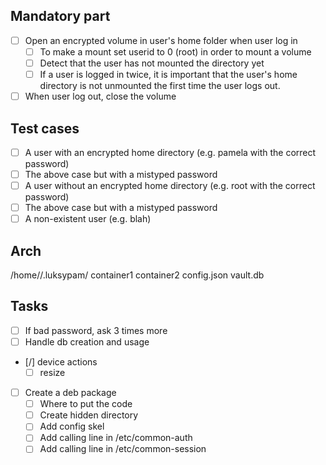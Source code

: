 ## Mandatory part

- [ ] Open an encrypted volume in user's home folder when user log in
	- [ ] To make a mount set userid to 0 (root) in order to mount a volume
	- [ ] Detect that the user has not mounted the directory yet
	- [ ] If a user is logged in twice, it is important that the user's home directory is not unmounted the first time the user logs out.
- [ ] When user log out, close the volume

## Test cases

- [ ] A user with an encrypted home directory (e.g. pamela with the correct password)
- [ ] The above case but with a mistyped password
- [ ] A user without an encrypted home directory (e.g. root with the correct password)
- [ ] The above case but with a mistyped password
- [ ] A non-existent user (e.g. blah)

## Arch

/home/<user>/.luksypam/
	container1
	container2
	config.json
	vault.db

## Tasks

- [ ] If bad password, ask 3 times more
- [ ] Handle db creation and usage
- [/] device actions
	- [ ] resize
- [ ] Create a deb package
	- [ ] Where to put the code
	- [ ] Create hidden directory
	- [ ] Add config skel 
	- [ ] Add calling line in /etc/common-auth
	- [ ] Add calling line in /etc/common-session
